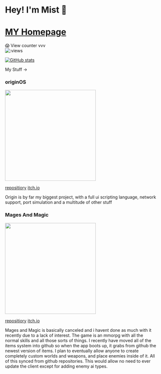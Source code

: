 # Hey! I'm Mist 👋


# [MY Homepage](https://mistium.com)


😱 View counter vvv <br>
<img src="https://count.getloli.com/get/@mistium" alt=":views"/>

[![GitHub stats](https://github-readme-stats.vercel.app/api?username=mistium&show_icons=true&theme=dark)](https://github.com/mistium)

My Stuff ->

### originOS

<img src="https://img.itch.zone/aW1nLzk4MDk4OTYuZ2lm/105x83%23/Y%2BPxVg.gif" width="300">


[repositiory](https://github.com/Mistium/Origin-OS)    [itch.io](https://equilibrium-studios.itch.io/origin-os)

Origin is by far my biggest project, with a full ui scripting language, network support, port simulation and a multitude of other stuff


### Mages And Magic
<img src="https://img.itch.zone/aW1nLzExMTIxNjY1LmdpZg==/105x83%23/yVDFpJ.gif" width="300">

[repositiory](https://github.com/Mistium/Mages-And-Magic)    [itch.io](https://equilibrium-studios.itch.io/mages-n-magic)

Mages and Magic is basically canceled and i havent done as much with it recently due to a lack of interest. The game is an mmorpg with all the normal skills and all those sorts of things.
I recently have moved all of the items system into github so when the app boots up, it grabs from github the newest version of items.
I plan to eventually allow anyone to create completely custom worlds and weapons, and place enemies inside of it. All of this synced from github repositories.
This would allow no need to ever update the client except for adding enemy ai types.
